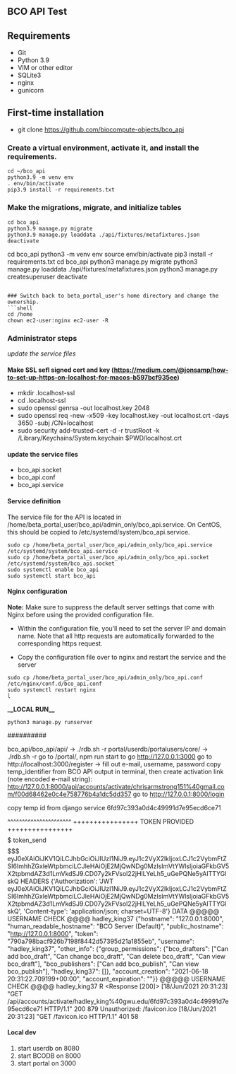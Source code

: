 ## BCO API Test

## Requirements

- Git
- Python 3.9
- VIM or other editor
- SQLite3
- nginx
- gunicorn

## First-time installation

- git clone https://github.com/biocompute-objects/bco_api

### Create a virtual environment, activate it, and install the requirements.

```shell
cd ~/bco_api
python3.9 -m venv env
. env/bin/activate
pip3.9 install -r requirements.txt
```

### Make the migrations, migrate, and initialize tables

```shell
cd bco_api
python3.9 manage.py migrate
python3.9 manage.py loaddata ./api/fixtures/metafixtures.json
deactivate
```

cd bco_api
python3 -m venv env
source env/bin/activate
pip3 install -r requirements.txt
cd bco_api
python3 manage.py migrate
python3 manage.py loaddata ./api/fixtures/metafixtures.json
python3 manage.py createsuperuser
deactivate

````

### Switch back to beta_portal_user's home directory and change the ownership.
```shell
cd /home
chown ec2-user:nginx ec2-user -R
````

### Administrator steps

_update the service files_

#### Make SSL sefl signed cert and key (https://medium.com/@jonsamp/how-to-set-up-https-on-localhost-for-macos-b597bcf935ee)
- mkdir .localhost-ssl
- cd .localhost-ssl
- sudo openssl genrsa -out localhost.key 2048
- sudo openssl req -new -x509 -key localhost.key -out localhost.crt -days 3650 -subj /CN=localhost
- sudo security add-trusted-cert -d -r trustRoot -k /Library/Keychains/System.keychain $PWD/localhost.crt

#### update the service files
- bco_api.socket
- bco_api.conf
- bco_api.service

#### Service definition

The service file for the API is located in /home/beta_portal_user/bco_api/admin_only/bco_api.service. 
On CentOS, this should be copied to /etc/systemd/system/bco_api.service. 

```shell
sudo cp /home/beta_portal_user/bco_api/admin_only/bco_api.service /etc/systemd/system/bco_api.service
sudo cp /home/beta_portal_user/bco_api/admin_only/bco_api.socket /etc/systemd/system/bco_api.socket
sudo systemctl enable bco_api
sudo systemctl start bco_api
```

#### Nginx configuration

**Note:** Make sure to suppress the default server settings that come with Nginx before using the provided configuration file.

- Within the configuration file, you’ll need to set the server IP and domain name. Note that all http requests are automatically forwarded to the corresponding https request.

- Copy the configuration file over to nginx and restart the service and the server

```shell
sudo cp /home/beta_portal_user/bco_api/admin_only/bco_api.conf /etc/nginx/conf.d/bco_api.conf
sudo systemctl restart nginx
l
```

\_**\_LOCAL RUN\_\_**

`python3 manage.py runserver`



##########

bco_api/bco_api/api/ -> ./rdb.sh -r
portal/userdb/portalusers/core/ -> ./rdb.sh -r
go to /portal/, npm run start
to go http://127.0.0.1:3000
go to http://localhost:3000/register -> fill out e-mail, username, password
copy temp_identifier from BCO API output in terminal, then create activation link (note encoded e-mail string): http://127.0.0.1:8000/api/accounts/activate/chrisarmstrong151%40gmail.com/f00d68462e0c4e758776b4a1dc5dd357
go to http://127.0.0.1:8000/login

copy temp id from django service 6fd97c393a0d4c49991d7e95ecd6ce71



^^^^^^^^^^^^^^^^^^^^^^
++++++++++++++++ TOKEN PROVIDED ++++++++++++++++
$$$$$$$$$$$$$ token_send $$$$$$$$$$$$$$$
eyJ0eXAiOiJKV1QiLCJhbGciOiJIUzI1NiJ9.eyJ1c2VyX2lkIjoxLCJ1c2VybmFtZSI6ImhhZGxleWtpbmciLCJleHAiOjE2MjQwNDg0MzIsImVtYWlsIjoiaGFkbGV5X2tpbmdAZ3d1LmVkdSJ9.CD07y2kFVsol22jHlLYeLh5_uGePQNe5yAITTYGlskQ
HEADERS
{'Authorization': 'JWT eyJ0eXAiOiJKV1QiLCJhbGciOiJIUzI1NiJ9.eyJ1c2VyX2lkIjoxLCJ1c2VybmFtZSI6ImhhZGxleWtpbmciLCJleHAiOjE2MjQwNDg0MzIsImVtYWlsIjoiaGFkbGV5X2tpbmdAZ3d1LmVkdSJ9.CD07y2kFVsol22jHlLYeLh5_uGePQNe5yAITTYGlskQ', 'Content-type': 'application/json; charset=UTF-8'}
DATA
@@@@@ USERNAME CHECK @@@@
hadley_king37
{"hostname": "127.0.0.1:8000", "human_readable_hostname": "BCO Server (Default)", "public_hostname": "http://127.0.0.1:8000", "token": "790a798bacf926b7198f8442d57395d21a1855eb", "username": "hadley_king37", "other_info": {"group_permissions": {"bco_drafters": ["Can add bco_draft", "Can change bco_draft", "Can delete bco_draft", "Can view bco_draft"], "bco_publishers": ["Can add bco_publish", "Can view bco_publish"], "hadley_king37": []}, "account_creation": "2021-06-18 20:31:22.709199+00:00", "account_expiration": ""}}
@@@@@ USERNAME CHECK @@@@
hadley_king37
R
<Response [200]>
[18/Jun/2021 20:31:23] "GET /api/accounts/activate/hadley_king%40gwu.edu/6fd97c393a0d4c49991d7e95ecd6ce71 HTTP/1.1" 200 879
Unauthorized: /favicon.ico
[18/Jun/2021 20:31:23] "GET /favicon.ico HTTP/1.1" 401 58

#### Local dev
1) start userdb on 8080
2) start BCODB on 8000
3) start portal on 3000


